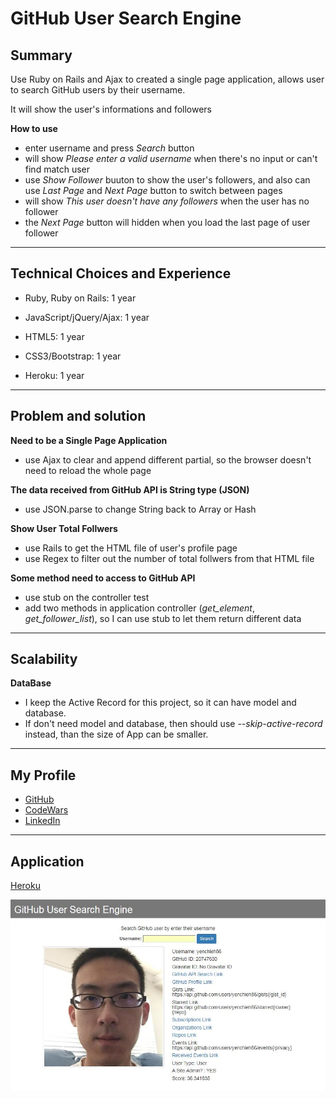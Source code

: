 # GitHub User Search Engine

## Summary

Use Ruby on Rails and Ajax to created a single page application, allows user to search GitHub users by their username.

It will show the user's informations and followers

**How to use**
- enter username and press *Search* button
- will show *Please enter a valid username* when there's no input or can't find match user
- use *Show Follower* buuton to show the user's followers, and also can use *Last Page* and *Next Page* button to switch between pages
- will show *This user doesn't have any followers* when the user has no follower
- the *Next Page* button will hidden when you load the last page of user follower

---

## Technical Choices and Experience

- Ruby, Ruby on Rails: 1 year

- JavaScript/jQuery/Ajax: 1 year

- HTML5: 1 year

- CSS3/Bootstrap: 1 year

- Heroku: 1 year

---

## Problem and solution

**Need to be a Single Page Application**
- use Ajax to clear and append different partial, so the browser doesn't need to reload the whole page

**The data received from GitHub API is String type (JSON)**
- use JSON.parse to change String back to Array or Hash

**Show User Total Follwers**
- use Rails to get the HTML file of user's profile page
- use Regex to filter out the number of total follwers from that HTML file 

**Some method need to access to GitHub API**
- use stub on the controller test
- add two methods in application controller (*get_element*, *get_follower_list*),
  so I can use stub to let them return different data

---

## Scalability

**DataBase**
- I keep the Active Record for this project, so it can have model and database.
- If don't need model and database, then should use *--skip-active-record* instead, than the size of App can be smaller.

---

## My Profile

- [GitHub](https://github.com/yenchieh86)
- [CodeWars](https://www.codewars.com/users/yenchieh86)
- [LinkedIn](https://www.linkedin.com/in/yenchiehchen)

---

## Application

[Heroku](https://yen-shipt-coding-test.herokuapp.com/)

![Show-Img](https://raw.githubusercontent.com/yenchieh86/GitHub_User_Search_App/master/app/assets/images/show_img.jpg)